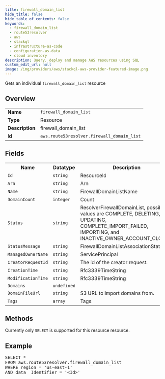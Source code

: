 ```yaml
---
title: firewall_domain_list
hide_title: false
hide_table_of_contents: false
keywords:
  - firewall_domain_list
  - route53resolver
  - aws
  - stackql
  - infrastructure-as-code
  - configuration-as-data
  - cloud inventory
description: Query, deploy and manage AWS resources using SQL
custom_edit_url: null
image: /img/providers/aws/stackql-aws-provider-featured-image.png
---
```

Gets an individual <code>firewall_domain_list</code> resource

## Overview
<table><tbody>
<tr><td><b>Name</b></td><td><code>firewall_domain_list</code></td></tr>
<tr><td><b>Type</b></td><td>Resource</td></tr>
<tr><td><b>Description</b></td><td>firewall_domain_list</td></tr>
<tr><td><b>Id</b></td><td><code>aws.route53resolver.firewall_domain_list</code></td></tr>
</tbody></table>

## Fields
<table><tbody>
<tr><th>Name</th><th>Datatype</th><th>Description</th></tr>
<tr><td><code>Id</code></td><td><code>string</code></td><td>ResourceId</td></tr>
<tr><td><code>Arn</code></td><td><code>string</code></td><td>Arn</td></tr>
<tr><td><code>Name</code></td><td><code>string</code></td><td>FirewallDomainListName</td></tr>
<tr><td><code>DomainCount</code></td><td><code>integer</code></td><td>Count</td></tr>
<tr><td><code>Status</code></td><td><code>string</code></td><td>ResolverFirewallDomainList, possible values are COMPLETE, DELETING, UPDATING, COMPLETE_IMPORT_FAILED, IMPORTING, and INACTIVE_OWNER_ACCOUNT_CLOSED.</td></tr>
<tr><td><code>StatusMessage</code></td><td><code>string</code></td><td>FirewallDomainListAssociationStatus</td></tr>
<tr><td><code>ManagedOwnerName</code></td><td><code>string</code></td><td>ServicePrincipal</td></tr>
<tr><td><code>CreatorRequestId</code></td><td><code>string</code></td><td>The id of the creator request.</td></tr>
<tr><td><code>CreationTime</code></td><td><code>string</code></td><td>Rfc3339TimeString</td></tr>
<tr><td><code>ModificationTime</code></td><td><code>string</code></td><td>Rfc3339TimeString</td></tr>
<tr><td><code>Domains</code></td><td><code>undefined</code></td><td></td></tr>
<tr><td><code>DomainFileUrl</code></td><td><code>string</code></td><td>S3 URL to import domains from.</td></tr>
<tr><td><code>Tags</code></td><td><code>array</code></td><td>Tags</td></tr>

</tbody></table>

## Methods
Currently only <code>SELECT</code> is supported for this resource resource.

## Example
<pre>
SELECT *<br/>FROM aws.route53resolver.firewall_domain_list<br/>WHERE region = 'us-east-1'<br/>AND data__Identifier = '&lt;Id&gt;'
</pre>
